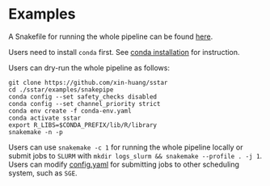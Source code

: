 # Examples

A Snakefile for running the whole pipeline can be found [here](https://github.com/xin-huang/sstar/blob/main/examples/snakepipe/Snakefile).

Users need to install `conda` first. See [conda installation](https://docs.conda.io/projects/conda/en/latest/user-guide/install/index.html) for instruction.

Users can dry-run the whole pipeline as follows:

	git clone https://github.com/xin-huang/sstar
	cd ./sstar/examples/snakepipe
	conda config --set safety_checks disabled
	conda config --set channel_priority strict	
	conda env create -f conda-env.yaml
	conda activate sstar
	export R_LIBS=$CONDA_PREFIX/lib/R/library
	snakemake -n -p

Users can use `snakemake -c 1` for running the whole pipeline locally or submit jobs to `SLURM` with `mkdir logs_slurm && snakemake --profile . -j 1`. Users can modify [config.yaml](https://github.com/xin-huang/sstar/blob/main/examples/snakepipe/config.yaml) for submitting jobs to other scheduling system, such as `SGE`.
